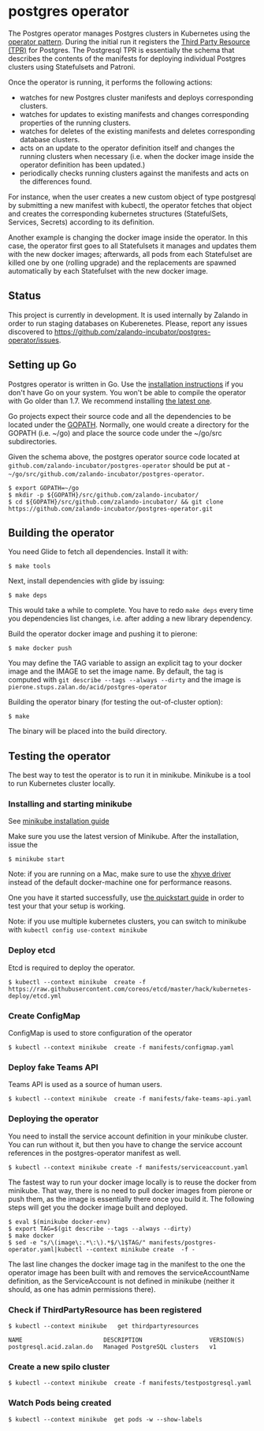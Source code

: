 # postgres operator

The Postgres operator manages Postgres clusters in Kubernetes using the [operator pattern](https://coreos.com/blog/introducing-operators.html).
During the initial run it registers the [Third Party Resource (TPR)](https://kubernetes.io/docs/user-guide/thirdpartyresources/) for Postgres.
The Postgresql TPR is essentially the schema that describes the contents of the manifests for deploying individual Postgres clusters using Statefulsets and Patroni.

Once the operator is running, it performs the following actions:

* watches for new Postgres cluster manifests and deploys corresponding clusters.
* watches for updates to existing manifests and changes corresponding properties of the running clusters.
* watches for deletes of the existing manifests and deletes corresponding database clusters.
* acts on an update to the operator definition itself and changes the running clusters when necessary (i.e. when the docker image inside the operator definition has been updated.)
* periodically checks running clusters against the manifests and acts on the differences found.

For instance, when the user creates a new custom object of type postgresql by submitting a new manifest with kubectl, the operator fetches that object and creates the corresponding kubernetes structures (StatefulSets, Services, Secrets) according to its definition.

Another example is changing the docker image inside the operator. In this case, the operator first goes to all Statefulsets
it manages and updates them with the new docker images; afterwards, all pods from each Statefulset are killed one by one
(rolling upgrade) and the replacements are spawned automatically by each Statefulset with the new docker image.

## Status

This project is currently in development. It is used internally by Zalando in order to run staging databases on Kuberenetes.
Please, report any issues discovered to https://github.com/zalando-incubator/postgres-operator/issues.

## Setting up Go

Postgres operator is written in Go. Use the [installation instructions](https://golang.org/doc/install#install) if you don't have Go on your system.
You won't be able to compile the operator with Go older than 1.7. We recommend installing [the latest one](https://golang.org/dl/).

Go projects expect their source code and all the dependencies to be located under the [GOPATH](https://github.com/golang/go/wiki/GOPATH).
Normally, one would create a directory for the GOPATH (i.e. ~/go) and place the source code under the ~/go/src subdirectories.

Given the schema above, the postgres operator source code located at `github.com/zalando-incubator/postgres-operator` should be put at
-`~/go/src/github.com/zalando-incubator/postgres-operator`.

    $ export GOPATH=~/go
    $ mkdir -p ${GOPATH}/src/github.com/zalando-incubator/
    $ cd ${GOPATH}/src/github.com/zalando-incubator/ && git clone https://github.com/zalando-incubator/postgres-operator.git


## Building the operator

You need Glide to fetch all dependencies. Install it with:

    $ make tools

Next, install dependencies with glide by issuing:

    $ make deps

This would take a while to complete. You have to redo `make deps` every time you dependencies list changes, i.e. after adding a new library dependency.

Build the operator docker image and pushing it to pierone:

    $ make docker push

You may define the TAG variable to assign an explicit tag to your docker image and the IMAGE to set the image name.
By default, the tag is computed with `git describe --tags --always --dirty` and the image is `pierone.stups.zalan.do/acid/postgres-operator`

Building the operator binary (for testing the out-of-cluster option):

    $ make

The binary will be placed into the build directory.

## Testing the operator

The best way to test the operator is to run it in minikube. Minikube is a tool to run Kubernetes cluster locally.

### Installing and starting minikube

See [minikube installation guide](https://github.com/kubernetes/minikube/releases)

Make sure you use the latest version of Minikube.
After the installation, issue the

    $ minikube start

Note: if you are running on a Mac, make sure to use the [xhyve driver](https://github.com/kubernetes/minikube/blob/master/DRIVERS.md#xhyve-driver)
instead of the default docker-machine one for performance reasons.

One you have it started successfully, use [the quickstart guide](https://github.com/kubernetes/minikube#quickstart) in order
to test your that your setup is working.

Note: if you use multiple kubernetes clusters, you can switch to minikube with `kubectl config use-context minikube`

### Deploy etcd

Etcd is required to deploy the operator.

    $ kubectl --context minikube  create -f https://raw.githubusercontent.com/coreos/etcd/master/hack/kubernetes-deploy/etcd.yml

### Create ConfigMap

ConfigMap is used to store configuration of the operator

    $ kubectl --context minikube  create -f manifests/configmap.yaml

### Deploy fake Teams API

Teams API is used as a source of human users.

    $ kubectl --context minikube  create -f manifests/fake-teams-api.yaml

### Deploying the operator

You need to install the service account definition in your minikube cluster. You can run without it, but then you
have to change the service account references in the postgres-operator manifest as well.

    $ kubectl --context minikube create -f manifests/serviceaccount.yaml

The fastest way to run your docker image locally is to reuse the docker from minikube. That way, there is no need to
pull docker images from pierone or push them, as the image is essentially there once you build it. The following steps
will get you the docker image built and deployed.

    $ eval $(minikube docker-env)
    $ export TAG=$(git describe --tags --always --dirty)
    $ make docker
    $ sed -e "s/\(image\:.*\:\).*$/\1$TAG/" manifests/postgres-operator.yaml|kubectl --context minikube create  -f -

The last line changes the docker image tag in the manifest to the one the operator image has been built with and removes
the serviceAccountName definition, as the ServiceAccount is not defined in minikube (neither it should, as one has admin
permissions there).

### Check if ThirdPartyResource has been registered

    $ kubectl --context minikube   get thirdpartyresources

    NAME                       DESCRIPTION                   VERSION(S)
    postgresql.acid.zalan.do   Managed PostgreSQL clusters   v1


### Create a new spilo cluster

    $ kubectl --context minikube  create -f manifests/testpostgresql.yaml
    
### Watch Pods being created

    $ kubectl --context minikube  get pods -w --show-labels

